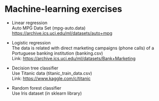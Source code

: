 # Machine-learning exercises
- Linear regression <br>
Auto MPG Data Set (mpg-auto.data) <br>
https://archive.ics.uci.edu/ml/datasets/auto+mpg

- Logistic regression <br>
The data is related with direct marketing campaigns (phone calls) of a Portuguese banking institution (banking.csv) <br>
Link: https://archive.ics.uci.edu/ml/datasets/Bank+Marketing

- Decision tree classifier <br>
Use Titanic data (titanic_train_data.csv) <br>
Link: https://www.kaggle.com/c/titanic

- Random forest classifier <br>
Use Iris dataset (in sklearn library)
